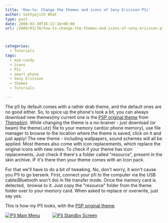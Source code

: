 ```yaml
---
title: 'How-to: Change the themes and icons of Sony Ericsson P1i'
author: Sathyajith Bhat
type: post
date: 2008-03-30T16:12:34+00:00
url: /2008/03/30/how-to-change-the-themes-and-icons-of-sony-ericsson-p1i/



categories:
  - Tutorials
tags:
  - eye-candy
  - icons
  - P1i
  - smart phone
  - Sony Ericsson
  - themes
  - Tutorials

---
```

The p1i by default comes with a rather drab theme, and the default ones are no good either. So, to spice up the phone's look a bit, you can always download new themes(my current one is the <a href="https://www.themebin.com/sony-ericsson-themes/original-psp-xmb-w960i-theme/" target="_blank" rel="nofollow">PSP original theme</a> from <a href="https://www.themebin.com/" target="_blank" rel="nofollow">Themebin</a>). While changing the theme is a no-brainer - just download (or beam) the theme(.utz) file to your memory card(or phone memory), use file manager to browse to the location where the theme is saved, click on it and just apply! The new theme - including wallpapers, sound schemes will all be applied. Most themes also come with icon replacements, which replace the original icons with new ones. To check if your theme has icon replacements, Just check if there's a folder called "resource", present in the skin archive. IF it's there then your theme comes with an Icon pack.

For that we'll have to do a bit of tweaking. No, don't worry, it won't cause you P1i to go berserk. First, connect your p1i to the computer via the USB cable(Bluetooth won't do) in file transfer mode. Once the memory card is detected,  browse to it. Just copy the "resource" folder from the theme folder over to your memory card. When asked to replace or overwrite, just say yes.

This is how my P1i looks, with the <a href="https://www.themebin.com/sony-ericsson-themes/original-psp-xmb-w960i-theme/" target="_blank" rel="nofollow">PSP original theme</a>.

[<img src="https://static.flickr.com/2097/2373466677_65c2359446.jpg" alt="P1i Main Menu" border="0" />][1]          [<img src="https://static.flickr.com/2016/2373465411_6eb074cf7a.jpg" alt="P1i Standby Screen" border="0" />][2]

 [1]: https://www.flickr.com/photos/23198823@N04/2373466677/ "P1i Main Menu"
 [2]: https://www.flickr.com/photos/23198823@N04/2373465411/ "P1i Standby Screen"
